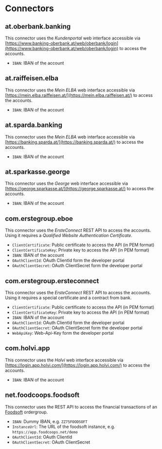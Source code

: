 # Connectors

## at.oberbank.banking

This connector uses the _Kundenportal_ web interface accessible via [https://www.banking-oberbank.at/web/oberbank/login](https://www.banking-oberbank.at/web/oberbank/login) to access the accounts.

- `IBAN`: IBAN of the account

## at.raiffeisen.elba

This connector uses the _Mein ELBA_ web interface accessible via [https://mein.elba.raiffeisen.at/](https://mein.elba.raiffeisen.at/) to access the accounts.

- `IBAN`: IBAN of the account

## at.sparda.banking

This connector uses the _Mein ELBA_ web interface accessible via [https://banking.sparda.at/](https://banking.sparda.at/) to access the accounts.

- `IBAN`: IBAN of the account

## at.sparkasse.george

This connector uses the _George_ web interface accessible via [https://george.sparkasse.at/](https://george.sparkasse.at/) to access the accounts.

- `IBAN`: IBAN of the account

## com.erstegroup.eboe

This connector uses the _ErsteConnect_ REST API to access the accounts. Using it requires a _Qualified Website Authentication Certificate_.

- `ClientCertificate`: Public certificate to access the API (in PEM format)
- `ClientCertificateKey`: Private key to access the API (in PEM format)
- `IBAN`: IBAN of the account
- `OAuthClientId`: OAuth ClientId form the developer portal
- `OAuthClientSecret`: OAuth ClientSecret form the developer portal

## com.erstegroup.ersteconnect

This connector uses the _ErsteConnect_ REST API to access the accounts. Using it requires a special certificate and a contract from bank.

- `ClientCertificate`: Public certificate to access the API (in PEM format)
- `ClientCertificateKey`: Private key to access the API (in PEM format)
- `IBAN`: IBAN of the account
- `OAuthClientId`: OAuth ClientId form the developer portal
- `OAuthClientSecret`: OAuth ClientSecret form the developer portal
- `WebApiKey`: Web-Api-Key form the developer portal

## com.holvi.app

This connector uses the _Holvi_ web interface accessible via [https://login.app.holvi.com/](https://login.app.holvi.com/) to access the accounts.

- `IBAN`: IBAN of the account

## net.foodcoops.foodsoft

This connector uses the REST API to access the financial transactions of an [Foodsoft](https://foodcoops.net) ordergroup.

- `IBAN`: Dummy IBAN, e.g. `ZZ75FOODSOFT`
- `InstanceUrl`: The URL of the foodsoft instance, e.g. `https://app.foodcoops.net/demo`
- `OAuthClientId`: OAuth ClientId
- `OAuthClientSecret`: OAuth ClientSecret
